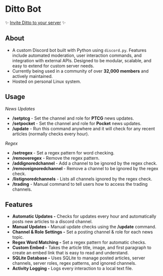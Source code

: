 # Ditto Bot

✨ [Invite Ditto to your server](https://discord.com/oauth2/authorize?client_id=1318567932661338183&permissions=2147502112&integration_type=0&scope=bot) ✨

## About

- A custom Discord bot built with Python using ```discord.py```. Features include automated moderation, user interaction commands, and integration with external APIs. Designed to be modular, scalable, and easy to extend for custom server needs.
- Currently being used in a community of over **32,000 members** and actively maintained.
- Hosted on personal Linux system.

## Usage

*News Updates*

- **/setptcg <channel> <role>** - Set the channel and role for **PTCG** news updates.
- **/setpocket <channel> <role>** - Set the channel and role for **Pocket** news updates.
- **/update** - Run this command anywhere and it will check for any recent articles (normally checks every hour).

*Regex*

- **/setregex <pattern>** - Set a regex pattern for word checking.
- **/removeregex** - Remove the regex pattern.
- **/addignoredchannel <channel>** - Add a channel to be ignored by the regex check.
- **/removeignoredchannel <channel>** - Remove a channel to be ignored by the regex check.
- **/listignoredchannels** - Lists all channels ignored by the regex check.
- **/trading** - Manual command to tell users how to access the trading channels.

## Features

- **Automatic Updates -** Checks for updates every hour and automatically posts new articles to a discord channel.
- **Manual Updates -** Manual update checks using the **/update** command.
- **Channel & Role Settings -** Set a posting channel & role for each news topic.
- **Regex Word Matching -** Set a regex pattern for automatic checks.
- **Custom Embed -** Takes the article title, image, and first paragraph to create an embed link that is easy to read and understand.
- **SQLite Database -** Uses SQLite to manage posted articles, server channels, server roles, regex patterns, and ignored channels.
- **Activity Logging -** Logs every interaction to a local text file.